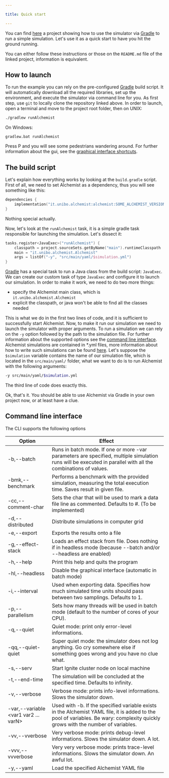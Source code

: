 ```yaml
---

title: Quick start

---
```

You can find [here](https://github.com/paagamelo/Alchemist-quickstart) a project showing how to use the simulator via [Gradle](https://gradle.org) to run a simple simulation. Let's use it as a quick start to have you hit the ground running. 

You can either follow these instructions or those on the `README.md` file of the linked project, information is equivalent.

## How to launch

To run the example you can rely on the pre-configured [Gradle](https://gradle.org) build script. It will automatically download all the required libraries, set up the environment, and execute the simulator via command line for you.
As first step, use `git` to locally clone the repository linked above.
In order to launch, open a terminal and move to the project root folder, then on UNIX:
```bash
./gradlew runAlchemist
```
On Windows:
```
gradlew.bat runAlchemist
```
Press P and you will see some pedestrians wandering around. For further information about the gui, see the [graphical interface shortcuts](gui.md).

## The build script

Let's explain how everything works by looking at the `build.gradle` script. First of all, we need to set Alchemist as a dependency, thus you will see something like this:
```kotlin
dependencies {
    implementation("it.unibo.alchemist:alchemist:SOME_ALCHEMIST_VERSION")
}
```
Nothing special actually. 

Now, let's look at the `runAlchemist` task, it is a simple gradle task responsible for launching the simulation. Let's dissect it:
```kotlin
tasks.register<JavaExec>("runAlchemist") {
    classpath = project.sourceSets.getByName("main").runtimeClasspath
    main = "it.unibo.alchemist.Alchemist"
    args = listOf("-y", "src/main/yaml/$simulation.yml")
}
```
[Gradle](https://gradle.org) has a special task to run a Java class from the build script: `JavaExec`. We can create our custom task of type `JavaExec` and configure it to launch our simulation. In order to make it work, we need to do two more things:
- specify the Alchemist main class, which is `it.unibo.alchemist.Alchemist`
- explicit the classpath, or java won't be able to find all the classes needed

This is what we do in the first two lines of code, and it is sufficient to successfully start Alchemist. Now, to make it run our simulation we need to launch the simulator with proper arguments. To run a simulation we can rely on the `-y` option followed by the path to the simulation file. For further information about the supported options see the [command line interface](#command-line-interface). Alchemist simulations are contained in *.yml files, more information about how to write such simulations can be found [here](yaml.md). Let's suppose the `$simulation` variable contains the name of our simulation file, which is located in the `src/main/yaml/` folder, what we want to do is to run Alchemist with the following arguments:
```bash
-y src/main/yaml/$simulation.yml
```
The third line of code does exactly this. 

Ok, that's it. You should be able to use Alchemist via Gradle in your own project now, or at least have a clue.

## Command line interface

The CLI supports the following options

| Option                                     | Effect                                                                                                                                                                            |
|--------------------------------------------|-----------------------------------------------------------------------------------------------------------------------------------------------------------------------------------|
| -b,--batch                                 | Runs in batch mode. If one or more -var parameters are specified, multiple simulation runs will be executed in parallel with all the combinations of values.                      |
| -bmk,--benchmark <file>                    | Performs a benchmark with the provided simulation, measuring the total execution time. Saves result in given file.                                                                |
| -cc,--comment-char                         | Sets the char that will be used to mark a data file line as commented. Defaults to #. (To be implemented)                                                                         |
| -d,--distributed <file>                    | Distribute simulations in computer grid                                                                                                                                           |
| -e,--export <file>                         | Exports the results onto a file                                                                                                                                                   |
| -g,--effect-stack <file>                   | Loads an effect stack from file. Does nothing if in headless mode (because --batch and/or --headless are enabled)                                                                 |
| -h,--help                                  | Print this help and quits the program                                                                                                                                             |
| -hl,--headless                             | Disable the graphical interface (automatic in batch mode)                                                                                                                         |
| -i,--interval <interval>                   | Used when exporting data. Specifies how much simulated time units should pass between two samplings. Defaults to 1.                                                               |
| -p,--parallelism <arg>                     | Sets how many threads will be used in batch mode (default to the number of cores of your CPU).                                                                                    |
| -q,--quiet                                 | Quiet mode: print only error-level informations.                                                                                                                                  |
| -qq,--quiet-quiet                          | Super quiet mode: the simulator does not log anything. Go cry somewhere else if something goes wrong and you have no clue what.                                                   |
| -s,--serv <Ignite note configuration file> | Start Ignite cluster node on local machine                                                                                                                                        |
| -t,--end-time <Time>                       | The simulation will be concluded at the specified time. Defaults to infinity.                                                                                                     |
| -v,--verbose                               | Verbose mode: prints info-level informations. Slows the simulator down.                                                                                                           |
| -var,--variable <var1 var2 ... varN>       | Used with -b. If the specified variable exists in the Alchemist YAML file, it is added to the pool of  variables. Be wary: complexity quickly grows with the number of variables. |
| -vv,--vverbose                             | Very verbose mode: prints debug-level informations. Slows the simulator down. A lot.                                                                                              |
| -vvv,--vvverbose                           | Very very verbose mode: prints trace-level informations. Slows the simulator down. An awful lot.                                                                                  |
| -y,--yaml <file>                           | Load the specified Alchemist YAML file                                                                                                                                            |






